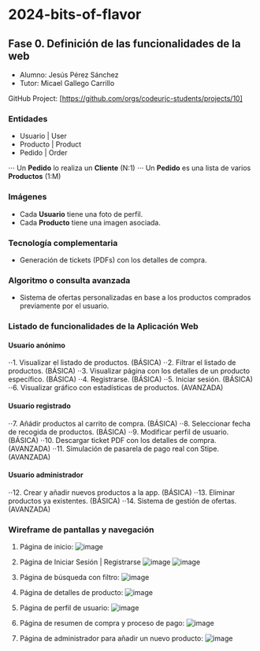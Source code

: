 # 2024-bits-of-flavor

## Fase 0. Definición de las funcionalidades de la web

- Alumno: Jesús Pérez Sánchez
- Tutor: Micael Gallego Carrillo

GitHub Project: [https://github.com/orgs/codeurjc-students/projects/10]

### Entidades

- Usuario | User
- Producto | Product
- Pedido | Order

⋅⋅⋅ Un **Pedido** lo realiza un **Cliente** (N:1)
⋅⋅⋅ Un **Pedido** es una lista de varios **Productos** (1:M)

### Imágenes
  - Cada **Usuario** tiene una foto de perfil.
  - Cada **Producto** tiene una imagen asociada.

### Tecnología complementaria
  - Generación de tickets (PDFs) con los detalles de compra.

### Algoritmo o consulta avanzada
  - Sistema de ofertas personalizadas en base a los productos comprados previamente por el usuario.

### Listado de funcionalidades de la Aplicación Web

#### Usuario anónimo
  ⋅⋅1. Visualizar el listado de productos. (BÁSICA)
  ⋅⋅2. Filtrar el listado de productos. (BÁSICA)
  ⋅⋅3. Visualizar página con los detalles de un producto específico. (BÁSICA)
  ⋅⋅4. Registrarse. (BÁSICA)
  ⋅⋅5. Iniciar sesión. (BÁSICA)
  ⋅⋅6. Visualizar gráfico con estadísticas de productos. (AVANZADA)

#### Usuario registrado
  ⋅⋅7. Añádir productos al carrito de compra. (BÁSICA)
  ⋅⋅8. Seleccionar fecha de recogida de productos. (BÁSICA)
  ⋅⋅9. Modificar perfil de usuario. (BÁSICA)
  ⋅⋅10. Descargar ticket PDF con los detalles de compra. (AVANZADA)
  ⋅⋅11. Simulación de pasarela de pago real con Stipe. (AVANZADA)

#### Usuario administrador
  ⋅⋅12. Crear y añadir nuevos productos a la app. (BÁSICA)
  ⋅⋅13. Eliminar productos ya existentes. (BÁSICA)
  ⋅⋅14. Sistema de gestión de ofertas. (AVANZADA)

### Wireframe de pantallas y navegación

1. Página de inicio:
![image](https://github.com/user-attachments/assets/f292a62f-5038-42a2-b738-f4e07a945a51)

2. Página de Iniciar Sesión | Registrarse
![image](https://github.com/user-attachments/assets/8132e969-3bb6-4a69-9bea-9a8b84a7f4a5)
![image](https://github.com/user-attachments/assets/0e5428f2-f6ec-473a-98ef-4e71d0ebd0a3)


3. Página de búsqueda con filtro:
![image](https://github.com/user-attachments/assets/9f0961ce-e2f0-4da8-815b-047bb962ce68)

4. Página de detalles de producto:
![image](https://github.com/user-attachments/assets/4422a673-0c67-40e4-beb1-f08d69f09445)

5. Página de perfil de usuario:
![image](https://github.com/user-attachments/assets/52c92b34-b5d3-42c5-9244-d919b968d0cc)

6. Página de resumen de compra y proceso de pago:
![image](https://github.com/user-attachments/assets/bb67b56a-5e6b-45fe-bbbd-4d8abd53cc2a)

7. Página de administrador para añadir un nuevo producto:
![image](https://github.com/user-attachments/assets/2e075264-516a-4c0a-b732-dd62b2c37b5c)
